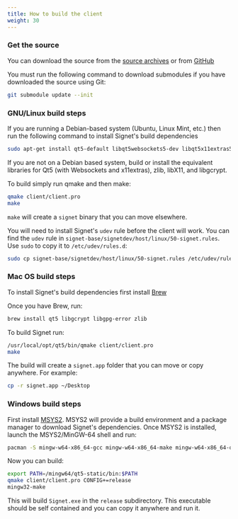 ```yaml
---
title: How to build the client
weight: 30
---
```


### Get the source

You can download the source from the [source archives](https://nthdimtech.com/downloads/signet-releases/sources/) or from [GitHub](https://github.com/nthdimtech/signet-desktop-client)

You must run the following command to download submodules if you have downloaded the source using Git:
```bash
git submodule update --init
```

### GNU/Linux build steps 

If you are running a Debian-based system (Ubuntu, Linux Mint, etc.) then run the following command to install Signet's build dependencies

```bash
sudo apt-get install qt5-default libqt5websockets5-dev libqt5x11extras5-dev libgcrypt20-dev zlib1g-dev libx11-dev
```

If you are not on a Debian based system, build or install the equivalent libraries for Qt5 (with Websockets and x11extras), zlib, libX11, and libgcrypt.

To build simply run qmake and then make:

```bash
qmake client/client.pro
make
```

`make` will create a `signet` binary that you can move elsewhere.

You will need to install Signet's `udev` rule before the client will work. You can find the `udev` rule in `signet-base/signetdev/host/linux/50-signet.rules`. Use `sudo` to copy it to `/etc/udev/rules.d`:

```bash
sudo cp signet-base/signetdev/host/linux/50-signet.rules /etc/udev/rules.d
```

### Mac OS build steps 

To install Signet's build dependencies first install [Brew](https://brew.sh)

Once you have Brew, run:

```bash
brew install qt5 libgcrypt libgpg-error zlib
```

To build Signet run:

```bash
/usr/local/opt/qt5/bin/qmake client/client.pro
make
```

The build will create a `signet.app` folder that you can move or copy anywhere. For example:

```bash
cp -r signet.app ~/Desktop
```

### Windows build steps

First install [MSYS2](http://www.msys2.com). MSYS2 will provide a build environment and a package manager to download Signet's dependencies. Once MSYS2 is installed, launch the MSYS2/MinGW-64 shell and run:

```bash
pacman -S mingw-w64-x86_64-gcc mingw-w64-x86_64-make mingw-w64-x86_64-qt5-static mingw-w64-x86_64-zlib mingw-w64-x86_64-libgcrypt mingw-w64-x86_64-jasper mingw-w64-x86_64-openssl mingw-w64-x86_64-dbus mingw-w64-x86_64-libwebp
```

Now you can build:

```bash
export PATH=/mingw64/qt5-static/bin:$PATH
qmake client/client.pro CONFIG+=release
mingw32-make
```

This will build `Signet.exe` in the `release` subdirectory. This executable should be self contained and you can copy it anywhere and run it.
